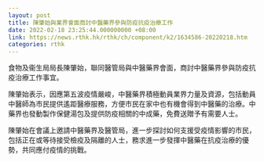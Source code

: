 ```yaml
---
layout: post
title: 陳肇始與業界會面商討中醫藥界參與防疫抗疫治療工作
date: 2022-02-18 23:25:44.000000000 +08:00
link: https://news.rthk.hk/rthk/ch/component/k2/1634586-20220218.htm
categories: rthk
---
```


食物及衞生局局長陳肇始，聯同醫管局與中醫藥界會面，商討中醫藥界參與防疫抗疫治療工作事宜。
 
陳肇始表示，因應第五波疫情嚴峻，中醫藥界積極動員業界力量及資源，包括動員中醫師為市民提供遙距醫療服務，方便市民在家中也有機會得到中醫藥的治療。中藥界也發動製作保健湯包及提供防疫相關的中成藥，免費送贈予有需要人士。
 
陳肇始在會議上邀請中醫藥界及醫管局，進一步探討如何支援受疫情影響的市民，包括正在或等待接受檢疫及隔離的人士，務求進一步發揮中醫藥在抗疫治療的優勢，共同應付疫情的挑戰。
